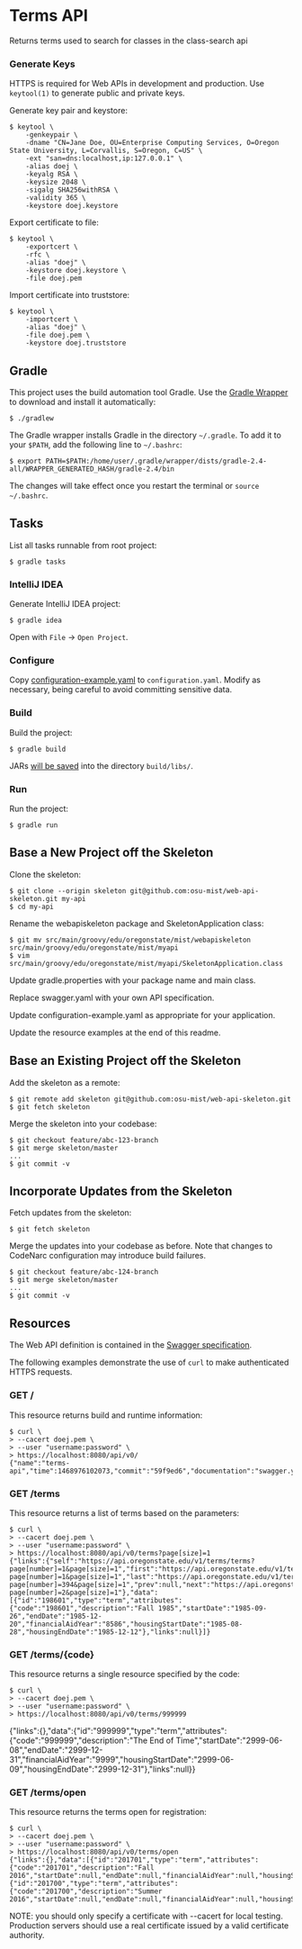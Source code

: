 # Terms API

Returns terms used to search for classes in the class-search api

### Generate Keys

HTTPS is required for Web APIs in development and production. Use `keytool(1)` to generate public and private keys.

Generate key pair and keystore:

    $ keytool \
        -genkeypair \
        -dname "CN=Jane Doe, OU=Enterprise Computing Services, O=Oregon State University, L=Corvallis, S=Oregon, C=US" \
        -ext "san=dns:localhost,ip:127.0.0.1" \
        -alias doej \
        -keyalg RSA \
        -keysize 2048 \
        -sigalg SHA256withRSA \
        -validity 365 \
        -keystore doej.keystore

Export certificate to file:

    $ keytool \
        -exportcert \
        -rfc \
        -alias "doej" \
        -keystore doej.keystore \
        -file doej.pem

Import certificate into truststore:

    $ keytool \
        -importcert \
        -alias "doej" \
        -file doej.pem \
        -keystore doej.truststore

## Gradle

This project uses the build automation tool Gradle. Use the [Gradle Wrapper](https://docs.gradle.org/current/userguide/gradle_wrapper.html) to download and install it automatically:

    $ ./gradlew

The Gradle wrapper installs Gradle in the directory `~/.gradle`. To add it to your `$PATH`, add the following line to `~/.bashrc`:

    $ export PATH=$PATH:/home/user/.gradle/wrapper/dists/gradle-2.4-all/WRAPPER_GENERATED_HASH/gradle-2.4/bin

The changes will take effect once you restart the terminal or `source ~/.bashrc`.

## Tasks

List all tasks runnable from root project:

    $ gradle tasks

### IntelliJ IDEA

Generate IntelliJ IDEA project:

    $ gradle idea

Open with `File` -> `Open Project`.

### Configure

Copy [configuration-example.yaml](configuration-example.yaml) to `configuration.yaml`. Modify as necessary, being careful to avoid committing sensitive data.

### Build

Build the project:

    $ gradle build

JARs [will be saved](https://github.com/johnrengelman/shadow#using-the-default-plugin-task) into the directory `build/libs/`.

### Run

Run the project:

    $ gradle run

## Base a New Project off the Skeleton

Clone the skeleton:

    $ git clone --origin skeleton git@github.com:osu-mist/web-api-skeleton.git my-api
    $ cd my-api

Rename the webapiskeleton package and SkeletonApplication class:

    $ git mv src/main/groovy/edu/oregonstate/mist/webapiskeleton src/main/groovy/edu/oregonstate/mist/myapi
    $ vim src/main/groovy/edu/oregonstate/mist/myapi/SkeletonApplication.class

Update gradle.properties with your package name and main class.

Replace swagger.yaml with your own API specification.

Update configuration-example.yaml as appropriate for your application.

Update the resource examples at the end of this readme.

## Base an Existing Project off the Skeleton

Add the skeleton as a remote:

    $ git remote add skeleton git@github.com:osu-mist/web-api-skeleton.git
    $ git fetch skeleton

Merge the skeleton into your codebase:

    $ git checkout feature/abc-123-branch
    $ git merge skeleton/master
    ...
    $ git commit -v


## Incorporate Updates from the Skeleton

Fetch updates from the skeleton:

    $ git fetch skeleton

Merge the updates into your codebase as before.
Note that changes to CodeNarc configuration may introduce build failures.

    $ git checkout feature/abc-124-branch
    $ git merge skeleton/master
    ...
    $ git commit -v


## Resources

The Web API definition is contained in the [Swagger specification](swagger.yaml).

The following examples demonstrate the use of `curl` to make authenticated HTTPS requests.

### GET /

This resource returns build and runtime information:

    $ curl \
    > --cacert doej.pem \
    > --user "username:password" \
    > https://localhost:8080/api/v0/
    {"name":"terms-api","time":1468976102073,"commit":"59f9ed6","documentation":"swagger.yaml"}

### GET /terms

This resource returns a list of terms based on the parameters:

    $ curl \
    > --cacert doej.pem \
    > --user "username:password" \
    > https://localhost:8080/api/v0/terms?page[size]=1
    {"links":{"self":"https://api.oregonstate.edu/v1/terms/terms?page[number]=1&page[size]=1","first":"https://api.oregonstate.edu/v1/terms/terms?page[number]=1&page[size]=1","last":"https://api.oregonstate.edu/v1/terms/terms?page[number]=394&page[size]=1","prev":null,"next":"https://api.oregonstate.edu/v1/terms/terms?page[number]=2&page[size]=1"},"data":[{"id":"198601","type":"term","attributes":{"code":"198601","description":"Fall 1985","startDate":"1985-09-26","endDate":"1985-12-20","financialAidYear":"8586","housingStartDate":"1985-08-28","housingEndDate":"1985-12-12"},"links":null}]}

### GET /terms/{code}

This resource returns a single resource specified by the code:

    $ curl \
    > --cacert doej.pem \
    > --user "username:password" \
    > https://localhost:8080/api/v0/terms/999999
{"links":{},"data":{"id":"999999","type":"term","attributes":{"code":"999999","description":"The End of Time","startDate":"2999-06-08","endDate":"2999-12-31","financialAidYear":"9999","housingStartDate":"2999-06-09","housingEndDate":"2999-12-31"},"links":null}}

### GET /terms/open

This resource returns the terms open for registration:

    $ curl \
    > --cacert doej.pem \
    > --user "username:password" \
    > https://localhost:8080/api/v0/terms/open
    {"links":{},"data":[{"id":"201701","type":"term","attributes":{"code":"201701","description":"Fall 2016","startDate":null,"endDate":null,"financialAidYear":null,"housingStartDate":null,"housingEndDate":null},"links":null},{"id":"201700","type":"term","attributes":{"code":"201700","description":"Summer 2016","startDate":null,"endDate":null,"financialAidYear":null,"housingStartDate":null,"housingEndDate":null},"links":null}]}


NOTE: you should only specify a certificate with --cacert for local testing.
Production servers should use a real certificate
issued by a valid certificate authority.

